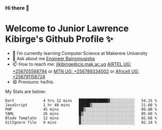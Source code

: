 ### Hi there 👋 
# Welcome to Junior Lawrence Kibirge's Github Profile ✨
 
<!--
**juniorkibirige/juniorkibirige** is a ✨ _special_ ✨ repository because its `README.md` (this file) appears on your GitHub profile.

Here are some ideas to get you started:

- 🔭 I’m currently working on ...
- 🌱 I’m currently learning ...
- 👯 I’m looking to collaborate on ...
- 🤔 I’m looking for help with ...
- 💬 Ask me about ...
- 📫 How to reach me: ...
- 😄 Pronouns: ...
- ⚡ Fun fact: ...
-->
- 🌱 I’m currently learning Computer Science at Makerere University
- 💬 Ask about me [Engineer Bainomugisha](mailto:baino@mak.ac.ug)
- 📫 How to reach me: [jlkibirige@cis.mak.ac.ug](mailto:jlkibirige@cis.mak.ac.ug) [AIRTEL UG: +256705568794](tel:+256705568794) or [MTN UG: +256789334002](tel:+256789334002) or [Africell UG: +256791156724](tel:+256791156724)
- 😄 Pronouns: he/his

My Stats are below:

<!--START_SECTION:waka-->

```text
Dart             4 hrs 12 mins   █████████████▓░░░░░░░░░░░   54.15 %
JavaScript       1 hr 40 mins    █████▒░░░░░░░░░░░░░░░░░░░   21.60 %
PHP              45 mins         ██▒░░░░░░░░░░░░░░░░░░░░░░   09.80 %
YAML             26 mins         █▒░░░░░░░░░░░░░░░░░░░░░░░   05.60 %
Blade Template   12 mins         ▓░░░░░░░░░░░░░░░░░░░░░░░░   02.68 %
GitIgnore file   9 mins          ▓░░░░░░░░░░░░░░░░░░░░░░░░   02.14 %
```

<!--END_SECTION:waka-->
